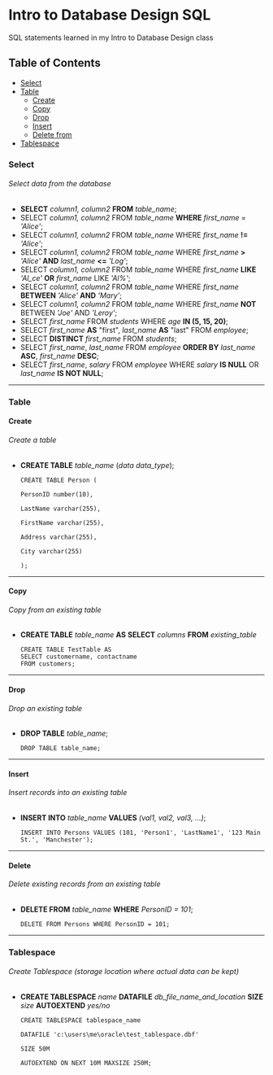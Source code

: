# Intro to Database Design SQL
SQL statements learned in my Intro to Database Design class

## Table of Contents
- [Select](#Select)
- [Table](#Table)
   - [Create](#Create)
   - [Copy](#Copy)
   - [Drop](#Drop)
   - [Insert](#Insert)
   - [Delete from](#Delete)
- [Tablespace](#Tablespace)
### Select
###### Select data from the database
- **SELECT** *column1, column2* **FROM** *table_name*;
- SELECT *column1, column2* FROM *table_name* **WHERE** *first_name* = *'Alice'*;
- SELECT *column1, column2* FROM *table_name* WHERE *first_name* **!=** *'Alice'*;
- SELECT *column1, column2* FROM *table_name* WHERE *first_name* **>** *'Alice'* **AND** *last_name* **<=** *'Log'*;
- SELECT *column1, column2* FROM *table_name* WHERE *first_name* **LIKE** *'Al_ce'* **OR** *first_name* LIKE *'Al%'*;
- SELECT *column1, column2* FROM *table_name* WHERE *first_name* **BETWEEN** *'Alice'* **AND** *'Mary'*;
- SELECT *column1, column2* FROM *table_name* WHERE *first_name* **NOT** BETWEEN *'Joe'* AND *'Leroy'*;
- SELECT *first_name* FROM *students* WHERE *age* **IN (5, 15, 20)**;
- SELECT *first_name* **AS** "first", *last_name* **AS** "last" FROM *employee*;
- SELECT **DISTINCT** *first_name* FROM *students*;
- SELECT *first_name*, *last_name* FROM *employee* **ORDER BY** *last_name* **ASC**, *first_name* **DESC**;
- SELECT *first_name*, *salary* FROM *employee* WHERE *salary* **IS NULL** OR *last_name* **IS NOT NULL**;
---
### Table
#### Create
###### Create a table
- **CREATE TABLE** *table_name* (*data* *data_type*);

      CREATE TABLE Person (

      PersonID number(10),

      LastName varchar(255),

      FirstName varchar(255),

      Address varchar(255),

      City varchar(255)

      );
---
#### Copy
###### Copy from an existing table
- **CREATE TABLE** *table_name* **AS** **SELECT** *columns* **FROM** *existing_table*

      CREATE TABLE TestTable AS
      SELECT customername, contactname
      FROM customers;
---
#### Drop
###### Drop an existing table
- **DROP TABLE** *table_name*;

      DROP TABLE table_name;
---
#### Insert
###### Insert records into an existing table
- **INSERT INTO** *table_name* **VALUES** *(val1, val2, val3, ...)*;

      INSERT INTO Persons VALUES (101, 'Person1', 'LastName1', '123 Main St.', 'Manchester');
---
#### Delete
###### Delete existing records from an existing table
- **DELETE FROM** *table_name* **WHERE** *PersonID = 101*;

      DELETE FROM Persons WHERE PersonID = 101;
---
### Tablespace
###### Create Tablespace (storage location where actual data can be kept)
- **CREATE TABLESPACE** *name* **DATAFILE** *db_file_name_and_location* **SIZE** *size* **AUTOEXTEND** *yes/no*

      CREATE TABLESPACE tablespace_name
      
      DATAFILE 'c:\users\me\oracle\test_tablespace.dbf'

      SIZE 50M

      AUTOEXTEND ON NEXT 10M MAXSIZE 250M;


